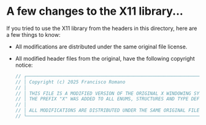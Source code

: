 # A few changes to the X11 library...

If you tried to use the X11 library from the headers in this directory, here are a few things to know:

- All modifications are distributed under the same original file license.
- All modified header files from the original, have the following copyright notice:

    ```c++
    // ┌───────────────────────────────────────────────────────────────────────────────────────────────┐
    // │ Copyright (c) 2025 Francisco Romano                                                           │
    // │                                                                                               │
    // │ THIS FILE IS A MODIFIED VERSION OF THE ORIGINAL X WINDOWING SYSTEM (AKA: X11, X) LIBRARY.     │
    // │ THE PREFIX "X" WAS ADDED TO ALL ENUMS, STRUCTURES AND TYPE DEFINITIONS ALIKE.                 │
    // │                                                                                               │
    // │ ALL MODIFICATIONS ARE DISTRIBUTED UNDER THE SAME ORIGINAL FILE LICENSE, WHICH IS SHOWN BELOW: │
    // └───────────────────────────────────────────────────────────────────────────────────────────────┘
    ```